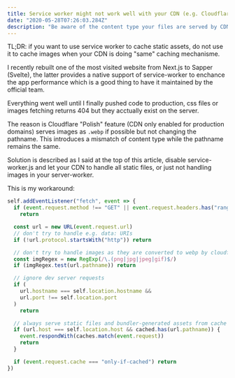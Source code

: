 ```yaml
---
title: Service worker might not work well with your CDN (e.g. Cloudflare)
date: "2020-05-28T07:26:03.284Z"
description: "Be aware of the content type your files are served by CDN."
---
```


TL;DR: if you want to use service worker to cache static assets, do not use it to cache images when your CDN is doing "same" caching mechanisme.

I recently rebuilt one of the most visited website from Next.js to Sapper (Svelte), the latter provides a native support of service-worker to enchance the app performance which is a good thing to have it maintained by the official team.

Everything went well until I finally pushed code to production, css files or images fetching returns 404 but they acctually exist on the server.

The reason is Cloudflare "Polish" feature (CDN only enabled for production domains) serves images as `.webp` if possible but not changing the pathname. This introduces a mismatch of content type while the pathname remains the same.

Solution is described as I said at the top of this article, disable service-worker.js and let your CDN to handle all static files, or just not handling images in your server-worker.

This is my workaround:

```javascript
self.addEventListener("fetch", event => {
  if (event.request.method !== "GET" || event.request.headers.has("range"))
    return

  const url = new URL(event.request.url)
  // don't try to handle e.g. data: URIs
  if (!url.protocol.startsWith("http")) return

  // don't try to handle images as they are converted to webp by cloudflare
  const imgRegex = new RegExp(/\.(png|jpg|jpeg|gif)$/)
  if (imgRegex.test(url.pathname)) return

  // ignore dev server requests
  if (
    url.hostname === self.location.hostname &&
    url.port !== self.location.port
  )
    return

  // always serve static files and bundler-generated assets from cache
  if (url.host === self.location.host && cached.has(url.pathname)) {
    event.respondWith(caches.match(event.request))
    return
  }

  if (event.request.cache === "only-if-cached") return
})
```
